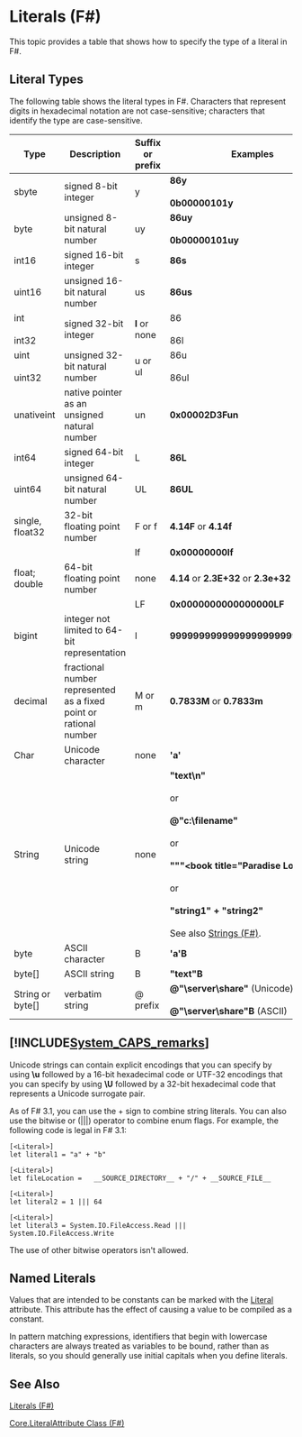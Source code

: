 # Literals (F#)

This topic provides a table that shows how to specify the type of a literal in F#.


## Literal Types
The following table shows the literal types in F#. Characters that represent digits in hexadecimal notation are not case-sensitive; characters that identify the type are case-sensitive.



|Type|Description|Suffix or prefix|Examples|
|----|-----------|----------------|--------|
|sbyte|signed 8-bit integer|y|**86y**<br /><br />**0b00000101y**|
|byte|unsigned 8-bit natural number|uy|**86uy**<br /><br />**0b00000101uy**|
|int16|signed 16-bit integer|s|**86s**|
|uint16|unsigned 16-bit natural number|us|**86us**|
|int<br /><br />int32|signed 32-bit integer|**l** or none|86<br /><br />86l|
|uint<br /><br />uint32|unsigned 32-bit natural number|u or ul|86u<br /><br />86ul|
|unativeint|native pointer as an unsigned natural number|un|**0x00002D3Fun**|
|int64|signed 64-bit integer|L|**86L**|
|uint64|unsigned 64-bit natural number|UL|**86UL**|
|single, float32|32-bit floating point number|F or f|**4.14F** or **4.14f**|
|||lf|**0x00000000lf**|
|float; double|64-bit floating point number|none|**4.14** or **2.3E+32** or **2.3e+32**|
|||LF|**0x0000000000000000LF**|
|bigint|integer not limited to 64-bit representation|I|**9999999999999999999999999999I**|
|decimal|fractional number represented as a fixed point or rational number|M or m|**0.7833M** or **0.7833m**|
|Char|Unicode character|none|**'a'**|
|String|Unicode string|none|**"text\n"**<br /><br />or<br /><br />**@"c:\filename"**<br /><br />or<br /><br />**"""&lt;book title="Paradise Lost"&gt;"""**<br /><br />or<br /><br />**"string1" + "string2"**<br /><br />See also [Strings &#40;F&#35;&#41;](Strings+28%F%2329%.md).|
|byte|ASCII character|B|**'a'B**|
|byte[]|ASCII string|B|**"text"B**|
|String or byte[]|verbatim string|@ prefix|**@"\\server\share"** (Unicode)<br /><br />**@"\\server\share"B** (ASCII)|

## [!INCLUDE[System_CAPS_remarks](//System/Token/System_CAPS_remarks_md.md)]
Unicode strings can contain explicit encodings that you can specify by using **\u** followed by a 16-bit hexadecimal code or UTF-32 encodings that you can specify by using **\U** followed by a 32-bit hexadecimal code that represents a Unicode surrogate pair.

As of F# 3.1, you can use the + sign to combine string literals. You can also use the bitwise or (|||) operator to combine enum flags. For example, the following code is legal in F# 3.1:


```f#
[<Literal>]
let literal1 = "a" + "b"

[<Literal>]
let fileLocation =   __SOURCE_DIRECTORY__ + "/" + __SOURCE_FILE__

[<Literal>]
let literal2 = 1 ||| 64

[<Literal>]
let literal3 = System.IO.FileAccess.Read ||| System.IO.FileAccess.Write
```
The use of other bitwise operators isn't allowed.


## Named Literals
Values that are intended to be constants can be marked with the [Literal](http://msdn.microsoft.com/en-us/library/465f36ce-d146-41c0-b425-679c509cd285) attribute. This attribute has the effect of causing a value to be compiled as a constant.

In pattern matching expressions, identifiers that begin with lowercase characters are always treated as variables to be bound, rather than as literals, so you should generally use initial capitals when you define literals.


## See Also
[Literals &#40;F&#35;&#41;](Literals+28%F%2329%.md)

[Core.LiteralAttribute Class &#40;F&#35;&#41;](Core.LiteralAttribute+Class+28%F%2329%.md)

